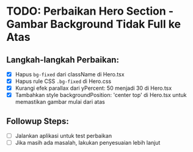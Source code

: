 # TODO: Perbaikan Hero Section - Gambar Background Tidak Full ke Atas

## Langkah-langkah Perbaikan:
- [x] Hapus `bg-fixed` dari className di Hero.tsx
- [x] Hapus rule CSS `.bg-fixed` di Hero.css
- [x] Kurangi efek parallax dari yPercent: 50 menjadi 30 di Hero.tsx
- [x] Tambahkan style backgroundPosition: 'center top' di Hero.tsx untuk memastikan gambar mulai dari atas

## Followup Steps:
- [ ] Jalankan aplikasi untuk test perbaikan
- [ ] Jika masih ada masalah, lakukan penyesuaian lebih lanjut
